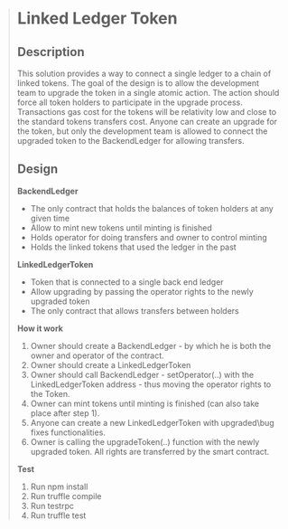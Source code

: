 > Linked Ledger Token
> ===================
> 
> Description
> ---------- 
> This solution provides a way to connect a single ledger to a chain of linked tokens.  The goal of the design is to allow the
> development team to upgrade the token in a single atomic action. The
> action should force all token holders to participate in the upgrade
> process.  Transactions gas cost for the tokens will be relativity low and
> close to the standard tokens transfers cost. Anyone can create an
> upgrade for the token, but only the development team is allowed to
> connect the upgraded token to the BackendLedger for allowing
> transfers.  
> 
> Design
> -------------
> **BackendLedger**
> * The only contract that holds the balances of token holders at any given time
> * Allow to mint new tokens until minting is finished
> * Holds operator for doing transfers and owner to control minting
> * Holds the linked tokens that used the ledger in the past
> 
> **LinkedLedgerToken**
> * Token that is connected to a single back end ledger
> * Allow upgrading by passing the operator rights to the newly upgraded token
> * The only contract that allows transfers between holders
> 
> **How it work**
> 1. Owner should create a BackendLedger - by which he is both the owner and operator of the contract.
> 2. Owner should create a LinkedLedgerToken
> 3. Owner should call BackendLedger - setOperator(..) with the LinkedLedgerToken address - thus moving the operator rights to the
> Token.
> 4. Owner can mint tokens until minting is finished (can also take place after step 1).
> 5. Anyone can create a new LinkedLedgerToken with upgraded\bug fixes functionalities.
> 6. Owner is calling the upgradeToken(..) function with the newly upgraded token. All rights are transferred by the smart contract.
>
> **Test**
> 1. Run npm install
> 2. Run truffle compile
> 3. Run testrpc
> 4. Run truffle test

